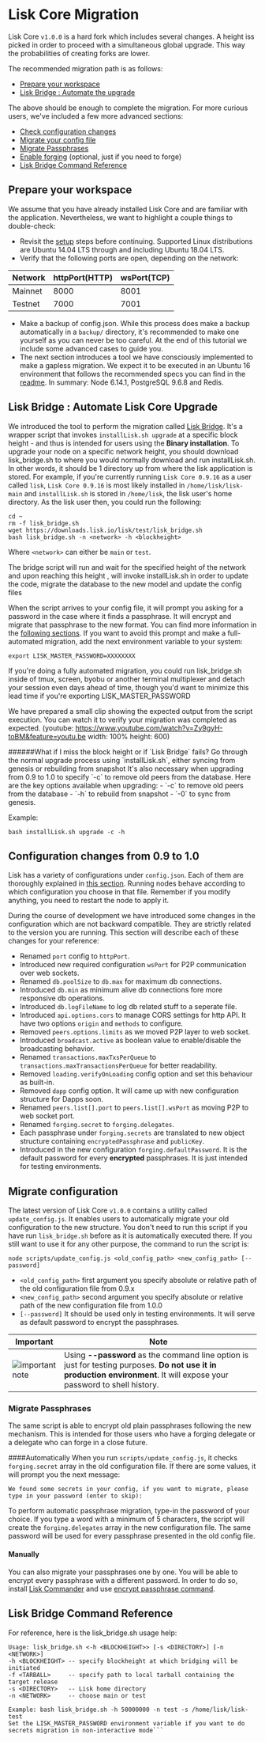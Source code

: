# Lisk Core Migration

Lisk Core `v1.0.0` is a hard fork which includes several changes. A height iss picked in order to proceed with a simultaneous global upgrade. This way the probabilities of creating forks are lower. 

The recommended migration path is as follows:
- [Prepare your workspace](#prepare-your-workspace)
- [Lisk Bridge : Automate the upgrade](#lisk-bridge--automate-lisk-core-upgrade)

The above should be enough to complete the migration. For more curious users, we've included a few more advanced sections:
- [Check configuration changes](#configuration-changes-from-09-to-10)
- [Migrate your config file](#migrate-configuration)
 - [Migrate Passphrases](#migrate-passphrases)
- [Enable forging](lisk-core/user-guide/configuration/configuration.md#forging) (optional, just if you need to forge)
- [Lisk Bridge Command Reference](#lisk-bridge-command-reference)

## Prepare your workspace
We assume that you have already installed Lisk Core and are familiar with the application. Nevertheless, we want to highlight a couple things to double-check:
- Revisit the [setup](lisk-core/setup/setup.md) steps before continuing. Supported Linux distributions are Ubuntu 14.04 LTS through and including Ubuntu 18.04 LTS.
- Verify that the following ports are open, depending on the network:

| Network | httpPort(HTTP) | wsPort(TCP) |
| -----------|-------------|-------------|
| Mainnet | 8000         | 8001        |
| Testnet   | 7000         | 7001        |

- Make a backup of config.json. While this process does make a backup automatically in a `backup/` directory, it's recommended to make one yourself as you can never be too careful. At the end of this tutorial we include some advanced cases to guide you.
- The next section introduces a tool we have consciously implemented to make a gapless migration. We expect it to be executed in an Ubuntu 16 environment that follows the recommended specs you can find in the [readme](https://github.com/LiskHQ/lisk#lisk). In summary: Node 6.14.1, PostgreSQL 9.6.8 and Redis.

## Lisk Bridge : Automate Lisk Core Upgrade
We introduced the tool to perform the migration called [Lisk Bridge](https://downloads.lisk.io/lisk/test/lisk_bridge.sh). It's a wrapper script that invokes `installLisk.sh upgrade` at a specific block height - and thus is intended for users using the **Binary installation**. To upgrade your node on a specific network height, you should download lisk_bridge.sh to where you would normally download and run installLisk.sh. In other words, it should be 1 directory up from where the lisk application is stored. For example, if you're currently running `Lisk Core 0.9.16` as a user called `lisk`, `Lisk Core 0.9.16` is most likely installed in `/home/lisk/lisk-main` and `installLisk.sh` is stored in `/home/lisk`, the lisk user's home directory. As the lisk user then, you could run the following:

```shell
cd ~
rm -f lisk_bridge.sh
wget https://downloads.lisk.io/lisk/test/lisk_bridge.sh
bash lisk_bridge.sh -n <network> -h <blockheight>
```
Where `<network>` can either be `main` or `test`. 

The bridge script will run and wait for the specified height of the network and upon reaching this height , will invoke installLisk.sh in order to update the code, migrate the database to the new model and update the config files

When the script arrives to your config file, it will prompt you asking for a password in the case where it finds a passphrase. It will encrypt and migrate that passphrase to the new format. You can find more information in the [following sections](migration#migrate-configuration). If you want to avoid this prompt and make a full-automated migration, add the next environment variable to your system:
```shell
export LISK_MASTER_PASSWORD=XXXXXXXX
``` 

If you're doing a fully automated migration, you could run lisk_bridge.sh inside of tmux, screen, byobu or another terminal multiplexer and detach your session even days ahead of time, though you'd want to minimize this lead time if you're exporting LISK_MASTER_PASSWORD

We have prepared a small clip showing the expected output from the script execution. You can watch it to verify your migration was completed as expected. 
(youtube: https://www.youtube.com/watch?v=Zy9gyH-toBM&feature=youtu.be width: 100% height: 600)
<br>

<boxinfo markdown="1">
######What if I miss the block height or if `Lisk Bridge` fails?
Go through the normal upgrade process using `installLisk.sh`,  either syncing from genesis or rebuilding from snapshot
It's also necessary when upgrading from 0.9 to 1.0 to specify `-c` to remove old peers from the database.
Here are the key options available when upgrading:
- `-c` to remove old peers from the database
- `-h` to rebuild from snapshot
- `-0` to sync from genesis.

Example:
```shell
bash installLisk.sh upgrade -c -h
```
</boxinfo>

## Configuration changes from 0.9 to 1.0
Lisk has a variety of configurations under `config.json`. Each of them are thoroughly explained in [this section](lisk-core/user-guide/configuration). Running nodes behave according to which configuration you choose in that file. Remember if you modify anything, you need to restart the node to apply it.

During the course of development we have introduced some changes in the configuration which are not backward compatible. They are strictly related to the version you are running. This section will describe each of these changes for your reference:

- Renamed `port` config to `httpPort`. 
- Introduced new required configuration `wsPort` for P2P communication over web sockets. 
- Renamed `db.poolSize` to `db.max` for maximum db connections.
- Introduced `db.min` as minimum alive db connections fore more responsive db operations.
- Introduced `db.logFileName` to log db related stuff to a seperate file.
- Introduced `api.options.cors` to manage CORS settings for http API. It have two options `origin` and `methods` to configure. 
- Removed `peers.options.limits` as we moved P2P layer to web socket.
- Introduced `broadcast.active` as boolean value to enable/disable the broadcasting behavior. 
- Renamed `transactions.maxTxsPerQueue` to `transactions.maxTransactionsPerQueue` for better readability. 
- Removed `loading.verifyOnLoading` config option and set this behaviour as built-in. 
- Removed `dapp` config option. It will came up with new configuration structure for Dapps soon. 
- Renamed `peers.list[].port` to `peers.list[].wsPort` as moving P2P to web socket port. 
- Renamed `forging.secret` to `forging.delegates`.
- Each passphrase under `forging.secrets` are translated to new object structure containing `encryptedPassphrase` and `publicKey`.
- Introduced in the new configuration `forging.defaultPassword`. It is the default password for every **encrypted** passphrases. It is just intended for testing environments.

## Migrate configuration 
The latest version of Lisk Core `v1.0.0` contains a utility called `update_config.js`. It enables users to automatically migrate your old configuration to the new structure. You don't need to run this script if you have run `lisk_bridge.sh` before as it is automatically executed there. If you still want to use it for any other purpose, the command to run the script is: 

```shell
node scripts/update_config.js <old_config_path> <new_config_path> [--password]
```

- `<old_config_path>` first argument you specify absolute or relative path of the old configuration file from 0.9.x 
- `<new_config_path>` second argument you specify absolute or relative path of the new configuration file from 1.0.0 
- `[--password]` It should be used only in testing environments. It will serve as default password to encrypt the passphrases.

Important | Note 
--- | --- 
![important note](inmportant-icon.png "Important Note") | Using **--password** as the command line option is just for testing purposes. **Do not use it in production environment**. It will expose your password to shell history. 

### Migrate Passphrases
The same script is able to encrypt old plain passphrases following the new mechanism. This is intended for those users who have a forging delegate or a delegate who can forge in a close future.

####Automatically
When you run `scripts/update_config.js`, it checks `forging.secret` array in the old configuration file. If there are some values, it will prompt you the next message: 
```shell 
We found some secrets in your config, if you want to migrate, please type in your password (enter to skip): 
```
To perform automatic passphrase migration, type-in the password of your choice. If you type a word with a minimum of 5 characters, the script will create the `forging.delegates` array in the new configuration file.  The same password will be used for every passphrase presented in the old config file.

#### Manually
You can also migrate your passphrases one by one. You will be able to encrypt every passphrase with a different password. In order to do so, install [Lisk Commander](lisk-commander/setup) and use [encrypt passphrase command](lisk-commander/user-guide/commands#encrypt-passphrase).

## Lisk Bridge Command Reference
For reference, here is the lisk_bridge.sh usage help:
```shell
Usage: lisk_bridge.sh <-h <BLOCKHEIGHT>> [-s <DIRECTORY>] [-n <NETWORK>]
-h <BLOCKHEIGHT> -- specify blockheight at which bridging will be initiated
-f <TARBALL>     -- specify path to local tarball containing the target release
-s <DIRECTORY>   -- Lisk home directory
-n <NETWORK>     -- choose main or test

Example: bash lisk_bridge.sh -h 50000000 -n test -s /home/lisk/lisk-test
Set the LISK_MASTER_PASSWORD environment variable if you want to do secrets migration in non-interactive mode```
```
